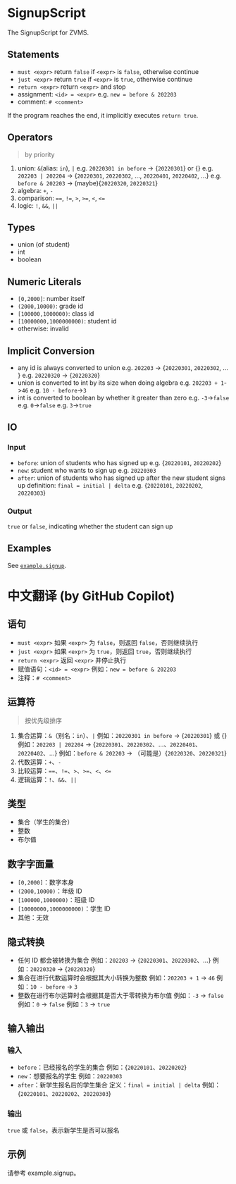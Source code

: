 # SignupScript

The SignupScript for ZVMS.

## Statements

- `must <expr>`
  return `false` if `<expr>` is `false`, otherwise continue
- `just <expr>`
  return `true` if `<expr>` is `true`, otherwise continue
- `return <expr>`
  return `<expr>` and stop
- assignment: `<id> = <expr>`
  e.g. `new = before & 202203`
- comment: `# <comment>`

If the program reaches the end, it implicitly executes `return true`.

## Operators

> by priority

1. union: `&`(alias: `in`), `|`
   e.g. `20220301 in before` -> {`20220301`} or {}
   e.g. `202203 | 202204` -> {`20220301`, `20220302`, ..., `20220401`, `20220402`, ...}
   e.g. `before & 202203` -> (maybe){`20220320`, `20220321`}
2. algebra: `+`, `-`
3. comparison: `==`, `!=`, `>`, `>=`, `<`, `<=`
4. logic: `!`, `&&`, `||`

## Types

- union (of student)
- int
- boolean

## Numeric Literals

- `[0,2000]`: number itself
- `(2000,10000)`: grade id
- `[100000,1000000)`: class id
- `[10000000,1000000000)`: student id
- otherwise: invalid

## Implicit Conversion

- any id is always converted to union
  e.g. `202203` -> {`20220301`, `20220302`, ... }
  e.g. `20220320` -> {`20220320`}
- union is converted to int by its size when doing algebra
  e.g. `202203 + 1`->`46`
  e.g. `10 - before`->`3`
- int is converted to boolean by whether it greater than zero
  e.g. `-3`->`false`
  e.g. `0`->`false`
  e.g. `3`->`true`

## IO

### Input

- `before`: union of students who has signed up
  e.g. {`20220101`, `20220202`}
- `new`: student who wants to sign up
  e.g. `20220303`
- `after`: union of students who has signed up after the new student signs up
  definition: `final = initial | delta`
  e.g. {`20220101`, `20220202`, `20220303`}

### Output

`true` or `false`, indicating whether the student can sign up

## Examples

See [`example.signup`](./example.signup).

# 中文翻译 (by GitHub Copilot)

## 语句

- `must <expr>`
  如果 `<expr>` 为 `false`，则返回 `false`，否则继续执行
- `just <expr>`
  如果 `<expr>` 为 `true`，则返回 `true`，否则继续执行
- `return <expr>`
  返回 `<expr>` 并停止执行
- 赋值语句：`<id> = <expr>`
  例如：`new = before & 202203`
- 注释：`# <comment>`

## 运算符

> 按优先级排序

1. 集合运算：`&`（别名：`in`）、`|`
   例如：`20220301 in before` -> {`20220301`} 或 {}
   例如：`202203 | 202204` -> {`20220301`、`20220302`、...、`20220401`、`20220402`、...}
   例如：`before & 202203` -> （可能是）{`20220320`、`20220321`}
2. 代数运算：`+`、`-`
3. 比较运算：`==`、`!=`、`>`、`>=`、`<`、`<=`
4. 逻辑运算：`!`、`&&`、`||`

## 类型

- 集合（学生的集合）
- 整数
- 布尔值

## 数字字面量

- `[0,2000]`：数字本身
- `(2000,10000)`：年级 ID
- `[100000,1000000)`：班级 ID
- `[10000000,1000000000)`：学生 ID
- 其他：无效

## 隐式转换

- 任何 ID 都会被转换为集合
  例如：`202203` -> {`20220301`、`20220302`、...}
  例如：`20220320` -> {`20220320`}
- 集合在进行代数运算时会根据其大小转换为整数
  例如：`202203 + 1` -> `46`
  例如：`10 - before` -> `3`
- 整数在进行布尔运算时会根据其是否大于零转换为布尔值
  例如：`-3` -> `false`
  例如：`0` -> `false`
  例如：`3` -> `true`

## 输入输出

### 输入

- `before`：已经报名的学生的集合
  例如：{`20220101`、`20220202`}
- `new`：想要报名的学生
  例如：`20220303`
- `after`：新学生报名后的学生集合
  定义：`final = initial | delta`
  例如：{`20220101`、`20220202`、`20220303`}

### 输出

`true` 或 `false`，表示新学生是否可以报名

## 示例

请参考 example.signup。
